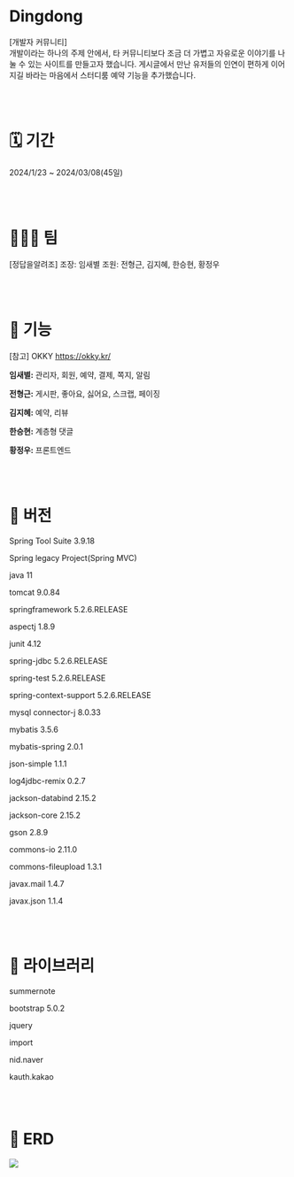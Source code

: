 # Dingdong
[개발자 커뮤니티]<br>
개발이라는 하나의 주제 안에서, 타 커뮤니티보다 조금 더 가볍고 자유로운 이야기를 나눌 수 있는 사이트를 만들고자 했습니다. 게시글에서 만난 유저들의 인연이 편하게 이어지길 바라는 마음에서 스터디룸 예약 기능을 추가했습니다.

<br>
<br>

# 🗓 ️기간
2024/1/23 ~ 2024/03/08(45일)

<br>
<br>

# 🧑‍🤝‍🧑 팀
[정답을알려조] 
조장: 임새별
조원: 전형근, 김지혜, 한승현, 황정우

<br>
<br>

# 📌 기능
[참고] OKKY
https://okky.kr/

**임새별:** 관리자, 회원, 예약, 결제, 쪽지, 알림

**전형근:** 게시판, 좋아요, 싫어요, 스크랩, 페이징

**김지혜:** 예약, 리뷰

**한승현:** 계층형 댓글

**황정우:** 프론트엔드

<br>
<br>

# 📌 버전
Spring Tool Suite 3.9.18

Spring legacy Project(Spring MVC)

java 11

tomcat 9.0.84

springframework 5.2.6.RELEASE

aspectj 1.8.9

junit 4.12

spring-jdbc  5.2.6.RELEASE

spring-test  5.2.6.RELEASE

spring-context-support 5.2.6.RELEASE

mysql connector-j 8.0.33

mybatis 3.5.6

mybatis-spring 2.0.1

json-simple 1.1.1

log4jdbc-remix 0.2.7

jackson-databind 2.15.2

jackson-core 2.15.2

gson 2.8.9

commons-io 2.11.0

commons-fileupload 1.3.1

javax.mail 1.4.7

javax.json 1.1.4

<br>
<br>

# 📌 라이브러리
summernote

bootstrap 5.0.2

jquery

import

nid.naver

kauth.kakao

<br>
<br>

# 📌 ERD
<img src="https://github.com/bbbyeol01/dingdong/assets/145461705/8639ee77-e343-4fa1-871f-a07424c92c25">

<br>
<br>
<br>
